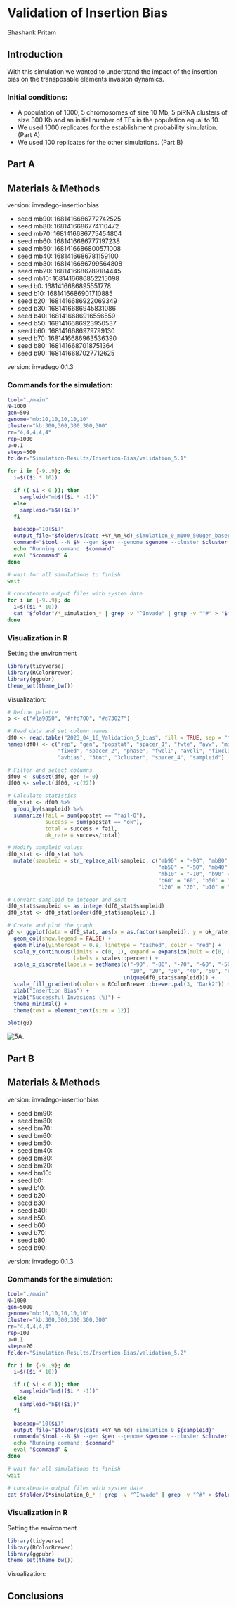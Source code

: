 Validation of Insertion Bias
================
Shashank Pritam


## Introduction

With this simulation we wanted to understand the impact of the insertion
bias on the transposable elements invasion dynamics.

### Initial conditions:

* A population of 1000, 5 chromosomes of size 10 Mb, 5 piRNA clusters of size 300 Kb and an initial number of TEs in the population equal to 10.
* We used 1000 replicates for the establishment probability simulation. (Part A)
* We used 100 replicates for the other simulations. (Part B)

## Part A

## Materials & Methods

version: invadego-insertionbias

- seed mb90: 1681416686772742525
- seed mb80: 1681416686774110472
- seed mb70: 1681416686775454804
- seed mb60: 1681416686777197238
- seed mb50: 1681416686800571008
- seed mb40: 1681416686781159100
- seed mb30: 1681416686799564808
- seed mb20: 1681416686789184445
- seed mb10: 1681416686852215098
- seed b0: 1681416686895551778
- seed b10: 1681416686901710885
- seed b20: 1681416686922069349
- seed b30: 1681416686945831086
- seed b40: 1681416686916556559
- seed b50: 1681416686923950537
- seed b60: 1681416686979799130
- seed b70: 1681416686963536390
- seed b80: 1681416687018751364
- seed b90: 1681416687027712625

version: invadego 0.1.3

### Commands for the simulation:

``` bash
tool="./main"
N=1000
gen=500
genome="mb:10,10,10,10,10"
cluster="kb:300,300,300,300,300"
rr="4,4,4,4,4"
rep=1000
u=0.1
steps=500
folder="Simulation-Results/Insertion-Bias/validation_5.1"

for i in {-9..9}; do
  i=$(($i * 10))

  if (( $i < 0 )); then
    sampleid="mb$(($i * -1))"
  else
    sampleid="b$(($i))"
  fi

  basepop="10($i)"
  output_file="$folder/$(date +%Y_%m_%d)_simulation_0_m100_500gen_basepop_$i"
  command="$tool --N $N --gen $gen --genome $genome --cluster $cluster --rr $rr --rep $rep --u $u --basepop \"$basepop\" --steps $steps --sampleid $sampleid > $output_file"
  echo "Running command: $command"
  eval "$command" &
done

# wait for all simulations to finish
wait

# concatenate output files with system date
for i in {-9..9}; do
  i=$(($i * 10))
  cat "$folder"/*_simulation_* | grep -v "^Invade" | grep -v "^#" > "$folder"/"$(date +%Y_%m_%d)"_Validation_5_bias
done

```

### Visualization in R

Setting the environment

``` r
library(tidyverse)
library(RColorBrewer)
library(ggpubr)
theme_set(theme_bw())
```

Visualization:

``` r
# Define palettep <- c("#1a9850", "#ffd700", "#d73027")# Read data and set column namesdf0 <- read.table("2023_04_16_Validation_5_bias", fill = TRUE, sep = "\t") names(df0) <- c("rep", "gen", "popstat", "spacer_1", "fwte", "avw", "min_w", "avtes", "avpopfreq",                "fixed", "spacer_2", "phase", "fwcli", "avcli", "fixcli", "spacer_3",                "avbias", "3tot", "3cluster", "spacer_4", "sampleid")# Filter and select columnsdf00 <- subset(df0, gen != 0)df00 <- select(df00, -c(22))# Calculate statisticsdf0_stat <- df00 %>%  group_by(sampleid) %>%  summarize(fail = sum(popstat == "fail-0"),            success = sum(popstat == "ok"),            total = success + fail,            ok_rate = success/total)# Modify sampleid valuesdf0_stat <- df0_stat %>%  mutate(sampleid = str_replace_all(sampleid, c("mb90" = "-90", "mb80" = "-80", "mb70" = "-70", "mb60" = "-60",                                                "mb50" = "-50", "mb40" = "-40", "mb30" = "-30", "mb20" = "-20",                                                "mb10" = "-10", "b90" = "90", "b80" = "80", "b70" = "70",                                                "b60" = "60", "b50" = "50", "b40" = "40", "b30" = "30",                                                "b20" = "20", "b10" = "10", "b0" = "0")))# Convert sampleid to integer and sortdf0_stat$sampleid <- as.integer(df0_stat$sampleid)df0_stat <- df0_stat[order(df0_stat$sampleid),]# Create and plot the graphg0 <- ggplot(data = df0_stat, aes(x = as.factor(sampleid), y = ok_rate, fill = ok_rate)) +  geom_col(show.legend = FALSE) +  geom_hline(yintercept = 0.8, linetype = "dashed", color = "red") +  scale_y_continuous(limits = c(0, 1), expand = expansion(mult = c(0, 0)), breaks = seq(0, 1, 0.2),                     labels = scales::percent) +  scale_x_discrete(labels = setNames(c("-90", "-80", "-70", "-60", "-50", "-40", "-30", "-20", "-10", "0",                                       "10", "20", "30", "40", "50", "60", "70", "80", "90"),                                     unique(df0_stat$sampleid))) +  scale_fill_gradientn(colors = RColorBrewer::brewer.pal(3, "Dark2")) +  xlab("Insertion Bias") +  ylab("Successful Invasions (%)") +  theme_minimal() +  theme(text = element_text(size = 12))plot(g0)
```

<img src="images/2023_04_17_Validation_5a_bias.png" alt="5A.">


## Part B

## Materials & Methods

version: invadego-insertionbias

- seed bm90:
- seed bm80:
- seed bm70:
- seed bm60:
- seed bm50:
- seed bm40:
- seed bm30:
- seed bm20:
- seed bm10:
- seed b0:
- seed b10:
- seed b20:
- seed b30:
- seed b40:
- seed b50:
- seed b60:
- seed b70:
- seed b80:
- seed b90:




version: invadego 0.1.3

### Commands for the simulation:

``` bash
tool="./main"
N=1000
gen=5000
genome="mb:10,10,10,10,10"
cluster="kb:300,300,300,300,300"
rr="4,4,4,4,4"
rep=100
u=0.1
steps=20
folder="Simulation-Results/Insertion-Bias/validation_5.2"

for i in {-9..9}; do
  i=$(($i * 10))

  if (( $i < 0 )); then
    sampleid="bm$(($i * -1))"
  else
    sampleid="b$(($i))"
  fi

  basepop="10($i)"
  output_file="$folder/$(date +%Y_%m_%d)_simulation_0_${sampleid}"
  command="$tool --N $N --gen $gen --genome $genome --cluster $cluster --rr $rr --rep $rep --u $u --basepop \"$basepop\" --steps $steps --sampleid $sampleid > $output_file"
  echo "Running command: $command"
  eval "$command" &
done

# wait for all simulations to finish
wait

# concatenate output files with system date
cat $folder/$*simulation_0_* | grep -v "^Invade" | grep -v "^#" > $folder/$(date +%Y_%m_%d)_Simulation_0_exploration

```

### Visualization in R

Setting the environment

``` r
library(tidyverse)
library(RColorBrewer)
library(ggpubr)
theme_set(theme_bw())
```

Visualization:





## Conclusions
